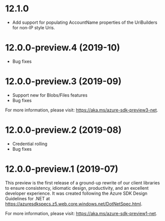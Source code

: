 # 12.1.0
- Add support for populating AccountName properties of the UriBuilders
  for non-IP style Uris.

# 12.0.0-preview.4 (2019-10)
- Bug fixes

# 12.0.0-preview.3 (2019-09)
- Support new for Blobs/Files features
- Bug fixes

For more information, please visit: https://aka.ms/azure-sdk-preview3-net.

# 12.0.0-preview.2 (2019-08)
- Credential rolling
- Bug fixes

# 12.0.0-preview.1 (2019-07)
This preview is the first release of a ground-up rewrite of our client
libraries to ensure consistency, idiomatic design, productivity, and an
excellent developer experience.  It was created following the Azure SDK Design
Guidelines for .NET at https://azuresdkspecs.z5.web.core.windows.net/DotNetSpec.html.

For more information, please visit: https://aka.ms/azure-sdk-preview1-net.
